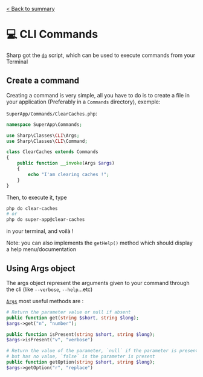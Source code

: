 [< Back to summary](../home.md)

# 💻 CLI Commands

Sharp got the [`do`](../../../do) script, which can be used to execute
commands from your Terminal

## Create a command

Creating a command is very simple, all you have to do is to create a file
in your application (Preferably in a `Commands` directory), exemple:

`SuperApp/Commands/ClearCaches.php`:
```php
namespace SuperApp\Commands;

use Sharp\Classes\CLI\Args;
use Sharp\Classes\CLI\Command;

class ClearCaches extends Commands
{
    public function __invoke(Args $args)
    {
        echo "I'am clearing caches !";
    }
}
```

Then, to execute it, type
```bash
php do clear-caches
# or
php do super-app@clear-caches
```
in your terminal, and voilà !

Note: you can also implements the `getHelp()` method which should display a help menu/documentation

## Using Args object

The args object represent the arguments given to your command through the cli (like `--verbose`, `--help`...etc)

[`Args`](../../Classes/CLI/Args.php) most useful methods are :

```php
# Return the parameter value or null if absent
public function get(string $short, string $long);
$args->get("n", "number");

public function isPresent(string $short, string $long);
$args->isPresent("v", "verbose")

# Return the value of the parameter, `null` if the parameter is present
# but has no value, `false` is the parameter is present
public function getOption(string $short, string $long);
$args->getOption("r", "replace")
```